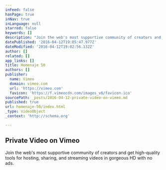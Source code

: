 ```yaml
---
inFeed: false
hasPage: true
inNav: true
inLanguage: null
starred: false
keywords: []
description: "Join the web's most supportive community of creators and get high-quality tools for hosting, sharing, and streaming videos in gorgeous HD with no ads."
datePublished: '2016-04-12T19:05:47.977Z'
dateModified: '2016-04-12T19:02:56.132Z'
author: []
related: []
app_links: []
title: Homenaje 50
authors: []
publisher:
  name: Vimeo
  domain: vimeo.com
  url: 'https://vimeo.com'
  favicon: 'https://f.vimeocdn.com/images_v6/favicon.ico'
sourcePath: _posts/2016-04-12-private-video-on-vimeo.md
published: true
url: homenaje-50/index.html
_type: VideoObject
_context: 'http://schema.org'

---
```

<article style=""><h1>Private Video on Vimeo</h1><p>Join the web's most supportive community of creators and get high-quality tools for hosting, sharing, and streaming videos in gorgeous HD with no ads.</p></article>